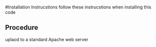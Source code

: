 #Installation Instrucstions
follow these instrucstions when installing this code

## Procedure
uplaod to a standard Apache web server